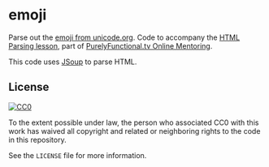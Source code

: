 # emoji

Parse out the [emoji from unicode.org][emoji]. Code to accompany the
[HTML Parsing lesson][parsing], part of
[PurelyFunctional.tv Online Mentoring][mentoring].

[emoji]: http://unicode.org/emoji/charts/full-emoji-list.html
[parsing]: https://purelyfunctional.tv/data-formats/html-parsing/
[mentoring]: https://purelyfunctional.tv/

This code uses [JSoup] to parse HTML.

[JSoup]: https://jsoup.org/

## License

[![CC0](http://i.creativecommons.org/p/zero/1.0/88x31.png)](http://creativecommons.org/publicdomain/zero/1.0/)

To the extent possible under law, the person who associated CC0 with
this work has waived all copyright and related or neighboring rights
to the code in this repository.

See the `LICENSE` file for more information.

